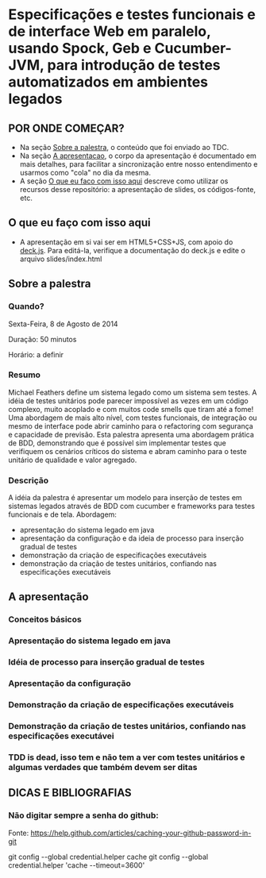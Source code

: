 # Especificações e testes funcionais e de interface Web em paralelo, usando Spock, Geb e Cucumber-JVM, para introdução de testes automatizados em ambientes legados

## POR ONDE COMEÇAR?

* Na seção [Sobre a palestra](#sobre-a-palestra), o conteúdo que foi enviado ao TDC. 
* Na seção [A apresentacao](#a-apresentacao), o corpo da apresentação é documentado em mais detalhes, para facilitar a sincronização entre nosso entendimento e usarmos como "cola" no dia da mesma.
* A seção [O que eu faco com isso aqui](#o-que-eu-faco-com-isso-aqui) descreve como utilizar os recursos desse repositório: a apresentação de slides, os códigos-fonte, etc.

## O que eu faço com isso aqui

* A apresentação em si vai ser em HTML5+CSS+JS, com apoio do [deck.js](http://imakewebthings.com/deck.js/). Para editá-la, verifique a documentação do deck.js e edite o arquivo slides/index.html

## Sobre a palestra

### Quando?

Sexta-Feira, 8 de Agosto de 2014

Duração: 50 minutos

Horário: a definir

### Resumo

Michael Feathers define um sistema legado como um sistema sem testes. A idéia de testes unitários pode parecer impossível as vezes em um código complexo, muito acoplado e com muitos code smells que tiram até a fome! Uma abordagem de mais alto nível, com testes funcionais, de integração ou mesmo de interface pode abrir caminho para o refactoring com segurança e capacidade de previsão. Esta palestra apresenta uma abordagem prática de BDD, demonstrando que é possível sim implementar testes que verifiquem os cenários críticos do sistema e abram caminho para o teste unitário de qualidade e valor agregado.

### Descrição

A idéia da palestra é apresentar um modelo para inserção de testes em sistemas legados através de BDD com cucumber e frameworks para testes funcionais e de tela. Abordagem:
* apresentação do sistema legado em java
* apresentação da configuração e da ideia de processo para inserção gradual de testes
* demonstração da criação de especificações executáveis
* demonstração da criação de testes unitários, confiando nas especificações executáveis

## A apresentação

### Conceitos básicos
### Apresentação do sistema legado em java
### Idéia de processo para inserção gradual de testes
### Apresentação da configuração
### Demonstração da criação de especificações executáveis
### Demonstração da criação de testes unitários, confiando nas especificações executávei
### TDD is dead, isso tem e não tem a ver com testes unitários e algumas verdades que também devem ser ditas

## DICAS E BIBLIOGRAFIAS

### Não digitar sempre a senha do github:
Fonte: https://help.github.com/articles/caching-your-github-password-in-git

git config --global credential.helper cache
git config --global credential.helper 'cache --timeout=3600'
